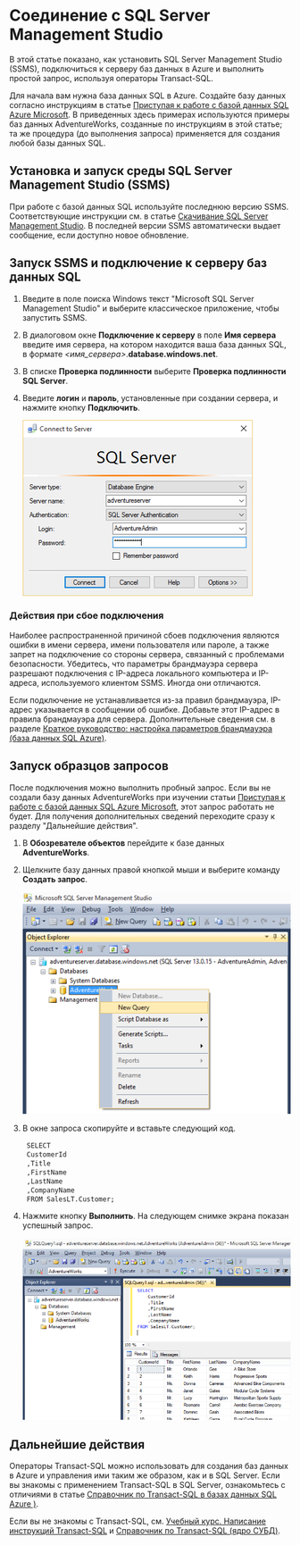 <properties
	pageTitle="Как подключиться к базе данных SQL Azure с помощью среды SSMS | Microsoft Azure"
	description="Узнайте, как подключиться к базе данных SQL Azure с помощью среды SSMS."
	services="sql-database"
	documentationCenter=""
	authors="stevestein"
	manager="jeffreyg" 
	editor=""/>

<tags
	ms.service="sql-database"
	ms.workload="data-management"
	ms.tgt_pltfrm="na"
	ms.devlang="na"
	ms.topic="get-started-article"
	ms.date="08/31/2015"
	ms.author="sstein"/>

# Соединение с SQL Server Management Studio
В этой статье показано, как установить SQL Server Management Studio (SSMS), подключиться к серверу баз данных в Azure и выполнить простой запрос, используя операторы Transact-SQL.

Для начала вам нужна база данных SQL в Azure. Создайте базу данных согласно инструкциям в статье [Приступая к работе с базой данных SQL Azure Microsoft](sql-database-get-started.md). В приведенных здесь примерах используются примеры баз данных AdventureWorks, созданные по инструкциям в этой статье; та же процедура (до выполнения запроса) применяется для создания любой базы данных SQL.

## Установка и запуск среды SQL Server Management Studio (SSMS)
При работе с базой данных SQL используйте последнюю версию SSMS. Соответствующие инструкции см. в статье [Скачивание SQL Server Management Studio](https://msdn.microsoft.com/library/mt238290.aspx). В последней версии SSMS автоматически выдает сообщение, если доступно новое обновление.

## Запуск SSMS и подключение к серверу баз данных SQL
1. Введите в поле поиска Windows текст "Microsoft SQL Server Management Studio" и выберите классическое приложение, чтобы запустить SSMS.
2. В диалоговом окне **Подключение к серверу** в поле **Имя сервера** введите имя сервера, на котором находится ваша база данных SQL, в формате *&lt;имя\_сервера>*.**database.windows.net**.
3. В списке **Проверка подлинности** выберите **Проверка подлинности SQL Server**.
4. Введите **логин** и **пароль**, установленные при создании сервера, и нажмите кнопку **Подключить**.

	![Подключение SSMS к серверу баз данных SQL Azure](./media/sql-database-connect-query-ssms/1-connect.png)

### Действия при сбое подключения
Наиболее распространенной причиной сбоев подключения являются ошибки в имени сервера, имени пользователя или пароле, а также запрет на подключение со стороны сервера, связанный с проблемами безопасности. Убедитесь, что параметры брандмауэра сервера разрешают подключения с IP-адреса локального компьютера и IP-адреса, используемого клиентом SSMS. Иногда они отличаются.

Если подключение не устанавливается из-за правил брандмауэра, IP-адрес указывается в сообщении об ошибке. Добавьте этот IP-адрес в правила брандмауэра для сервера. Дополнительные сведения см. в разделе [Краткое руководство: настройка параметров брандмауэра (база данных SQL Azure)](sql-database-configure-firewall-settings.md).

## Запуск образцов запросов
После подключения можно выполнить пробный запрос. Если вы не создали базу данных AdventureWorks при изучении статьи [Приступая к работе с базой данных SQL Azure Microsoft](sql-database-get-started.md), этот запрос работать не будет. Для получения дополнительных сведений переходите сразу к разделу "Дальнейшие действия".

1. В **Обозревателе объектов** перейдите к базе данных **AdventureWorks**.
2. Щелкните базу данных правой кнопкой мыши и выберите команду **Создать запрос**.

	![Новый запрос](./media/sql-database-connect-query-ssms/4-run-query.png)

3. В окне запроса скопируйте и вставьте следующий код.

		SELECT
		CustomerId
		,Title
		,FirstName
		,LastName
		,CompanyName
		FROM SalesLT.Customer;

4. Нажмите кнопку **Выполнить**. На следующем снимке экрана показан успешный запрос.

	![Успешное выполнение](./media/sql-database-connect-query-ssms/5-success.png)

## Дальнейшие действия
Операторы Transact-SQL можно использовать для создания баз данных в Azure и управления ими таким же образом, как и в SQL Server. Если вы знакомы с применением Transact-SQL в SQL Server, ознакомьтесь с отличиями в статье [Справочник по Transact-SQL в базах данных SQL Azure )](sql-database-transact-sql-information.md).

Если вы не знакомы с Transact-SQL, см. [Учебный курс. Написание инструкций Transact-SQL](https://msdn.microsoft.com/library/ms365303.aspx) и [Справочник по Transact-SQL (ядро СУБД)](https://msdn.microsoft.com/library/bb510741.aspx).

<!---HONumber=September15_HO1-->